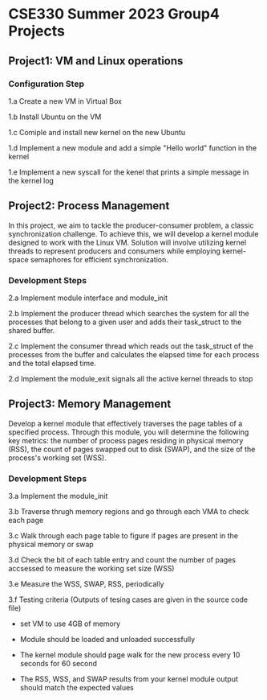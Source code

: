 # CSE330 Summer 2023 Group4 Projects 

## Project1: VM and Linux operations

### Configuration Step 

1.a Create a new VM in  Virtual Box 

1.b Install Ubuntu on the VM 

1.c Comiple and install new kernel on the new Ubuntu

1.d Implement a new module and add a simple "Hello world" function in the kernel

1.e Implement a new syscall for the kenel that prints a simple message in the kernel log 


## Project2: Process Management 
In this project, we aim to tackle the producer-consumer problem, a classic synchronization challenge. To achieve this, we will develop a kernel module designed to work with the Linux VM. Solution will involve utilizing kernel threads to represent producers and consumers while employing kernel-space semaphores for efficient synchronization.

### Development Steps 

2.a Implement module interface and module_init

2.b Implement the producer thread which searches the system for all the processes that belong to a given user and
adds their task_struct to the shared buffer.

2.c Implement the consumer thread which  reads out the task_struct of the processes from the buffer and calculates
the elapsed time for each process and the total elapsed time. 

2.d Implement the module_exit signals all the active kernel threads to stop 


## Project3: Memory Management 
Develop a kernel module that effectively traverses the page tables of a specified process. Through this module, you will determine the following key metrics: the number of process pages residing in physical memory (RSS), the count of pages swapped out to disk (SWAP), and the size of the process's working set (WSS). 

### Development Steps 

3.a Implement the module_init 

3.b Traverse thrugh memory regions and go through each VMA to check each page 

3.c Walk through each page table to figure if pages are present in the physical memory or swap  

3.d Check the bit of each table entry and count the number of pages accsessed to measure the working set size (WSS) 

3.e Measure the WSS, SWAP, RSS, periodically 

3.f Testing criteria (Outputs of tesing cases are given in the source code file)
* set VM to use 4GB of memory
  
* Module should be loaded and unloaded successfully

* The kernel module should page walk for the new process every 10 seconds for 60 second

* The RSS, WSS, and SWAP results from your kernel module output should match the expected
values 


